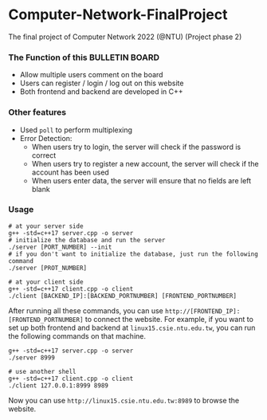# Computer-Network-FinalProject
The final project of Computer Network 2022 (@NTU) (Project phase 2)

### The Function of this BULLETIN BOARD
- Allow multiple users comment on the board 
- Users can register / login / log out on this website
- Both frontend and backend are developed in C++

### Other features
- Used `poll` to perform multiplexing
- Error Detection: 
    - When users try to login, the server will check if the password is correct
    - When users try to register a new account, the server will check if the account has been used
    - When users enter data, the server will ensure that no fields are left blank

### Usage
```shell
# at your server side
g++ -std=c++17 server.cpp -o server
# initialize the database and run the server
./server [PORT_NUMBER] --init
# if you don't want to initialize the database, just run the following command
./server [PROT_NUMBER]

# at your client side
g++ -std=c++17 client.cpp -o client
./client [BACKEND_IP]:[BACKEND_PORTNUMBER] [FRONTEND_PORTNUMBER]
```
After running all these commands, you can use `http://[FRONTEND_IP]:[FRONTEND_PORTNUMBER]` to connect the website.
For example, if you want to set up both frontend and backend at `linux15.csie.ntu.edu.tw`, you can run the following commands on that machine.
```shell
g++ -std=c++17 server.cpp -o server
./server 8999

# use another shell
g++ -std=c++17 client.cpp -o client
./client 127.0.0.1:8999 8989
```
Now you can use `http://linux15.csie.ntu.edu.tw:8989` to browse the website.